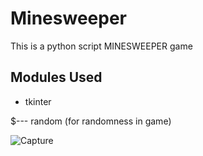 # Minesweeper

This is a python script MINESWEEPER game 

## Modules Used
- tkinter

$--- random (for randomness in game)


![Capture](https://user-images.githubusercontent.com/57043581/113184460-d3aa1c00-9272-11eb-88c2-23c822e6adda.JPG)
